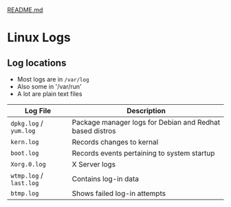[README.md](README.md)

# Linux Logs

## Log locations

* Most logs are in `/var/log`
* Also some in '/var/run'
* A lot are plain text files 


| Log File                | Description                                              |
|-------------------------|----------------------------------------------------------|
| `dpkg.log` / `yum.log`  | Package manager logs for Debian and Redhat based distros |   
| `kern.log`              | Records changes to kernal                                |
| `boot.log`              | Records events pertaining to system startup              | 
| `Xorg.0.log`            | X Server logs                                            |
| `wtmp.log` / `last.log` | Contains log-in data                                     |
| `btmp.log`              | Shows failed log-in attempts                             |